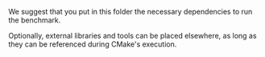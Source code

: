 We suggest that you put in this folder the necessary dependencies to run the benchmark.

Optionally, external libraries and tools can be placed elsewhere, as long as they can be referenced during CMake's execution.